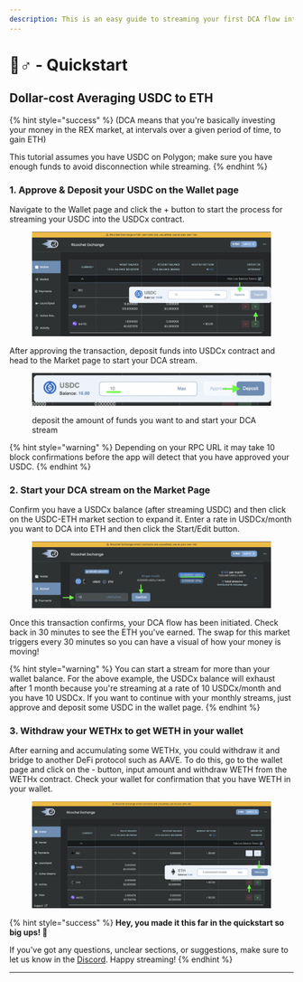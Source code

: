 ```yaml
---
description: This is an easy guide to streaming your first DCA flow into ETH from USDC
---
```


# 🏃♂ - Quickstart

## Dollar-cost Averaging USDC to ETH

{% hint style="success" %}
(DCA means that you're basically investing your money in the REX market, at intervals over a given period of time, to gain ETH)

This tutorial assumes you have USDC on Polygon; make sure you have enough funds to avoid disconnection while streaming.&#x20;
{% endhint %}

### 1. Approve & Deposit your USDC on the Wallet page

Navigate to the Wallet page and click the + button to start the process for streaming your USDC into the USDCx contract.&#x20;

<figure><img src="../.gitbook/assets/Screen Shot 2022-10-09 at 1.09.03 PM.png" alt=""><figcaption></figcaption></figure>

After approving the transaction, deposit funds into USDCx contract and  head to the Market page to start your DCA stream.

<figure><img src="../.gitbook/assets/Screen Shot 2022-10-09 at 1.14.44 PM.png" alt=""><figcaption><p>deposit the amount of funds you want to and start your DCA stream</p></figcaption></figure>

{% hint style="warning" %}
Depending on your RPC URL it may take 10 block confirmations before the app will detect that you have approved your USDC.
{% endhint %}

### 2. Start your DCA stream on the Market Page

Confirm you have a USDCx balance (after streaming USDC) and then click on the USDC-ETH market section to expand it. Enter a rate in USDCx/month you want to DCA into ETH and then click the Start/Edit button.    &#x20;

<figure><img src="../.gitbook/assets/Screen Shot 2022-10-09 at 1.21.20 PM.png" alt=""><figcaption></figcaption></figure>

Once this transaction confirms, your DCA flow has been initiated. Check back in 30 minutes to see the ETH you've earned. The swap for this market triggers every 30 minutes so you can have a visual of how your money is moving!&#x20;

{% hint style="warning" %}
You can start a stream for more than your wallet balance. For the above example, the USDCx balance will exhaust after 1  month because you're streaming at a rate of 10 USDCx/month and you have 10 USDCx. If you want to continue with your monthly streams, just approve and deposit some USDC in the wallet page.
{% endhint %}

### 3. **Withdraw your WETHx to get WETH in your wallet**

After earning and accumulating some WETHx, you could withdraw it and bridge to another DeFi protocol such as AAVE. To do this, go to the wallet page and click on the - button, input amount and withdraw WETH from the WETHx contract. Check your wallet for confirmation that you have WETH in your wallet.

<figure><img src="../.gitbook/assets/Screen Shot 2022-10-10 at 9.27.56 AM.png" alt=""><figcaption></figcaption></figure>

{% hint style="success" %}
**Hey, you made it this far in the quickstart so big ups! 🥳**

If you've got any questions, unclear sections, or suggestions, make sure to let us know in the [Discord](https://discord.com/invite/egu4FZbPBM). Happy streaming!
{% endhint %}

***
